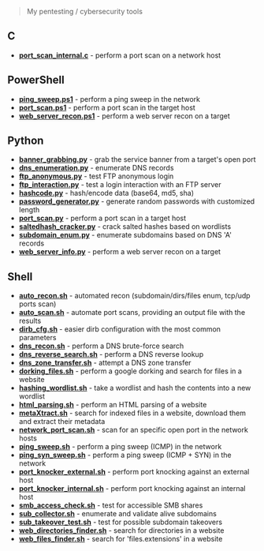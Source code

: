 > My pentesting / cybersecurity tools

## C
* [**port_scan_internal.c**](https://github.com/rafaelbaldasso/Tools/blob/main/C/port_scan_internal.c) - perform a port scan on a network host

## PowerShell
* [**ping_sweep.ps1**](https://github.com/rafaelbaldasso/Tools/blob/main/PowerShell/ping_sweep.ps1) - perform a ping sweep in the network
* [**port_scan.ps1**](https://github.com/rafaelbaldasso/Tools/blob/main/PowerShell/port_scan.ps1) - perform a port scan in the target host
* [**web_server_recon.ps1**](https://github.com/rafaelbaldasso/Tools/blob/main/PowerShell/web_server_recon.ps1) - perform a web server recon on a target

## Python
* [**banner_grabbing.py**](https://github.com/rafaelbaldasso/Tools/blob/main/Python/banner_grabbing.py) - grab the service banner from a target's open port 
* [**dns_enumeration.py**](https://github.com/rafaelbaldasso/Tools/blob/main/Python/dns_enumeration.py) - enumerate DNS records
* [**ftp_anonymous.py**](https://github.com/rafaelbaldasso/Tools/blob/main/Python/ftp_anonymous.py) - test FTP anonymous login
* [**ftp_interaction.py**](https://github.com/rafaelbaldasso/Tools/blob/main/Python/ftp_interaction.py) - test a login interaction with an FTP server
* [**hashcode.py**](https://github.com/rafaelbaldasso/Tools/blob/main/Python/hashcode.py) - hash/encode data (base64, md5, sha)
* [**password_generator.py**](https://github.com/rafaelbaldasso/Tools/blob/main/Python/password_generator.py) - generate random passwords with customized length
* [**port_scan.py**](https://github.com/rafaelbaldasso/Tools/blob/main/Python/port_scan.py) - perform a port scan in a target host
* [**saltedhash_cracker.py**](https://github.com/rafaelbaldasso/Tools/blob/main/Python/saltedhash_cracker.py) - crack salted hashes based on wordlists
* [**subdomain_enum.py**](https://github.com/rafaelbaldasso/Tools/blob/main/Python/subdomain_enum.py) - enumerate subdomains based on DNS 'A' records
* [**web_server_info.py**](https://github.com/rafaelbaldasso/Tools/blob/main/Python/web_server_info.py) - perform a web server recon on a target

## Shell
* [**auto_recon.sh**](https://github.com/rafaelbaldasso/Tools/blob/main/Shell/auto_recon.sh) - automated recon (subdomain/dirs/files enum, tcp/udp ports scan)
* [**auto_scan.sh**](https://github.com/rafaelbaldasso/Tools/blob/main/Shell/auto_scan.sh) - automate port scans, providing an output file with the results
* [**dirb_cfg.sh**](https://github.com/rafaelbaldasso/Tools/blob/main/Shell/dirb_cfg.sh) - easier dirb configuration with the most common parameters
* [**dns_recon.sh**](https://github.com/rafaelbaldasso/Tools/blob/main/Shell/dns_recon.sh) - perform a DNS brute-force search
* [**dns_reverse_search.sh**](https://github.com/rafaelbaldasso/Tools/blob/main/Shell/dns_reverse_search.sh) - perform a DNS reverse lookup
* [**dns_zone_transfer.sh**](https://github.com/rafaelbaldasso/Tools/blob/main/Shell/dns_zone_transfer.sh) - attempt a DNS zone transfer
* [**dorking_files.sh**](https://github.com/rafaelbaldasso/Tools/blob/main/Shell/dorking_files.sh) - perform a google dorking and search for files in a website
* [**hashing_wordlist.sh**](https://github.com/rafaelbaldasso/Tools/blob/main/Shell/hashing_wordlist.sh) - take a wordlist and hash the contents into a new wordlist
* [**html_parsing.sh**](https://github.com/rafaelbaldasso/Tools/blob/main/Shell/html_parsing.sh) - perform an HTML parsing of a website
* [**metaXtract.sh**](https://github.com/rafaelbaldasso/Tools/blob/main/Shell/metaXtract.sh) - search for indexed files in a website, download them and extract their metadata
* [**network_port_scan.sh**](https://github.com/rafaelbaldasso/Tools/blob/main/Shell/network_port_scan.sh) - scan for an specific open port in the network hosts
* [**ping_sweep.sh**](https://github.com/rafaelbaldasso/Tools/blob/main/Shell/ping_sweep.sh) - perform a ping sweep (ICMP) in the network
* [**ping_syn_sweep.sh**](https://github.com/rafaelbaldasso/Tools/blob/main/Shell/ping_syn_sweep.sh) - perform a ping sweep (ICMP + SYN) in the network
* [**port_knocker_external.sh**](https://github.com/rafaelbaldasso/Tools/blob/main/Shell/port_knocker_external.sh) - perform port knocking against an external host
* [**port_knocker_internal.sh**](https://github.com/rafaelbaldasso/Tools/blob/main/Shell/port_knocker_internal.sh) - perform port knocking against an internal host
* [**smb_access_check.sh**](https://github.com/0xDuskr/Tools/blob/main/Shell/smb_access_check.sh) - test for accessible SMB shares 
* [**sub_collector.sh**](https://github.com/0xDuskr/Tools/blob/main/Shell/sub_collector.sh) - enumerate and validate alive subdomains
* [**sub_takeover_test.sh**](https://github.com/rafaelbaldasso/Tools/blob/main/Shell/sub_takeover_test.sh) - test for possible subdomain takeovers
* [**web_directories_finder.sh**](https://github.com/rafaelbaldasso/Tools/blob/main/Shell/web_directories_finder.sh) - search for directories in a website
* [**web_files_finder.sh**](https://github.com/rafaelbaldasso/Tools/blob/main/Shell/web_files_finder.sh) - search for 'files.extensions' in a website
